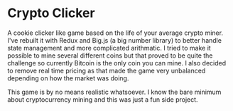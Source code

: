 # Crypto Clicker
A cookie clicker like game based on the life of your average crypto miner. I've rebuilt it with Redux and Big.js (a big number library) to better handle state management and more complicated arithmatic. I tried to make it possible to mine several different coins but that proved to be quite the challenge so currently Bitcoin is the only coin you can mine. I also decided to remove real time pricing as that made the game very unbalanced depending on how the market was doing.

This game is by no means realistic whatsoever. I know the bare minimum about cryptocurrency mining and this was just a fun side project.
